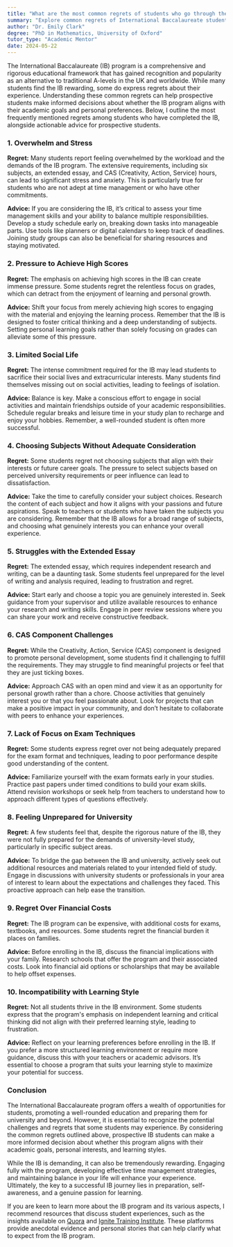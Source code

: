 ```yaml
---
title: "What are the most common regrets of students who go through the International Baccalaureate (IB) program?"
summary: "Explore common regrets of International Baccalaureate students to make informed decisions about this rigorous educational program."
author: "Dr. Emily Clark"
degree: "PhD in Mathematics, University of Oxford"
tutor_type: "Academic Mentor"
date: 2024-05-22
---
```


The International Baccalaureate (IB) program is a comprehensive and rigorous educational framework that has gained recognition and popularity as an alternative to traditional A-levels in the UK and worldwide. While many students find the IB rewarding, some do express regrets about their experience. Understanding these common regrets can help prospective students make informed decisions about whether the IB program aligns with their academic goals and personal preferences. Below, I outline the most frequently mentioned regrets among students who have completed the IB, alongside actionable advice for prospective students.

### 1. **Overwhelm and Stress**

**Regret:** Many students report feeling overwhelmed by the workload and the demands of the IB program. The extensive requirements, including six subjects, an extended essay, and CAS (Creativity, Action, Service) hours, can lead to significant stress and anxiety. This is particularly true for students who are not adept at time management or who have other commitments.

**Advice:** If you are considering the IB, it’s critical to assess your time management skills and your ability to balance multiple responsibilities. Develop a study schedule early on, breaking down tasks into manageable parts. Use tools like planners or digital calendars to keep track of deadlines. Joining study groups can also be beneficial for sharing resources and staying motivated.

### 2. **Pressure to Achieve High Scores**

**Regret:** The emphasis on achieving high scores in the IB can create immense pressure. Some students regret the relentless focus on grades, which can detract from the enjoyment of learning and personal growth.

**Advice:** Shift your focus from merely achieving high scores to engaging with the material and enjoying the learning process. Remember that the IB is designed to foster critical thinking and a deep understanding of subjects. Setting personal learning goals rather than solely focusing on grades can alleviate some of this pressure.

### 3. **Limited Social Life**

**Regret:** The intense commitment required for the IB may lead students to sacrifice their social lives and extracurricular interests. Many students find themselves missing out on social activities, leading to feelings of isolation.

**Advice:** Balance is key. Make a conscious effort to engage in social activities and maintain friendships outside of your academic responsibilities. Schedule regular breaks and leisure time in your study plan to recharge and enjoy your hobbies. Remember, a well-rounded student is often more successful.

### 4. **Choosing Subjects Without Adequate Consideration**

**Regret:** Some students regret not choosing subjects that align with their interests or future career goals. The pressure to select subjects based on perceived university requirements or peer influence can lead to dissatisfaction.

**Advice:** Take the time to carefully consider your subject choices. Research the content of each subject and how it aligns with your passions and future aspirations. Speak to teachers or students who have taken the subjects you are considering. Remember that the IB allows for a broad range of subjects, and choosing what genuinely interests you can enhance your overall experience.

### 5. **Struggles with the Extended Essay**

**Regret:** The extended essay, which requires independent research and writing, can be a daunting task. Some students feel unprepared for the level of writing and analysis required, leading to frustration and regret.

**Advice:** Start early and choose a topic you are genuinely interested in. Seek guidance from your supervisor and utilize available resources to enhance your research and writing skills. Engage in peer review sessions where you can share your work and receive constructive feedback. 

### 6. **CAS Component Challenges**

**Regret:** While the Creativity, Action, Service (CAS) component is designed to promote personal development, some students find it challenging to fulfill the requirements. They may struggle to find meaningful projects or feel that they are just ticking boxes.

**Advice:** Approach CAS with an open mind and view it as an opportunity for personal growth rather than a chore. Choose activities that genuinely interest you or that you feel passionate about. Look for projects that can make a positive impact in your community, and don’t hesitate to collaborate with peers to enhance your experiences.

### 7. **Lack of Focus on Exam Techniques**

**Regret:** Some students express regret over not being adequately prepared for the exam format and techniques, leading to poor performance despite good understanding of the content.

**Advice:** Familiarize yourself with the exam formats early in your studies. Practice past papers under timed conditions to build your exam skills. Attend revision workshops or seek help from teachers to understand how to approach different types of questions effectively.

### 8. **Feeling Unprepared for University**

**Regret:** A few students feel that, despite the rigorous nature of the IB, they were not fully prepared for the demands of university-level study, particularly in specific subject areas.

**Advice:** To bridge the gap between the IB and university, actively seek out additional resources and materials related to your intended field of study. Engage in discussions with university students or professionals in your area of interest to learn about the expectations and challenges they faced. This proactive approach can help ease the transition.

### 9. **Regret Over Financial Costs**

**Regret:** The IB program can be expensive, with additional costs for exams, textbooks, and resources. Some students regret the financial burden it places on families.

**Advice:** Before enrolling in the IB, discuss the financial implications with your family. Research schools that offer the program and their associated costs. Look into financial aid options or scholarships that may be available to help offset expenses.

### 10. **Incompatibility with Learning Style**

**Regret:** Not all students thrive in the IB environment. Some students express that the program's emphasis on independent learning and critical thinking did not align with their preferred learning style, leading to frustration.

**Advice:** Reflect on your learning preferences before enrolling in the IB. If you prefer a more structured learning environment or require more guidance, discuss this with your teachers or academic advisors. It’s essential to choose a program that suits your learning style to maximize your potential for success.

### Conclusion

The International Baccalaureate program offers a wealth of opportunities for students, promoting a well-rounded education and preparing them for university and beyond. However, it is essential to recognize the potential challenges and regrets that some students may experience. By considering the common regrets outlined above, prospective IB students can make a more informed decision about whether this program aligns with their academic goals, personal interests, and learning styles.

While the IB is demanding, it can also be tremendously rewarding. Engaging fully with the program, developing effective time management strategies, and maintaining balance in your life will enhance your experience. Ultimately, the key to a successful IB journey lies in preparation, self-awareness, and a genuine passion for learning.

If you are keen to learn more about the IB program and its various aspects, I recommend resources that discuss student experiences, such as the insights available on [Quora](https://www.quora.com/What-are-the-most-common-regrets-of-students-who-go-through-the-International-Baccalaureate-IB-program) and [Ignite Training Institute](https://ignitetraininginstitute.com/ib-program-pros-and-cons/). These platforms provide anecdotal evidence and personal stories that can help clarify what to expect from the IB program.
    